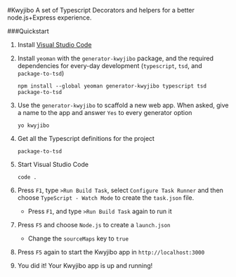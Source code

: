 #Kwyjibo
A set of Typescript Decorators and helpers for a better node.js+Express experience.

###Quickstart
1. Install [Visual Studio Code](https://code.visualstudio.com/Download)
2. Install `yeoman` with the  `generator-kwyjibo` package, and the required dependencies for every-day development (`typescript`, `tsd`, and `package-to-tsd`)
	```
	npm install --global yeoman generator-kwyjibo typescript tsd package-to-tsd
	```

3. Use the `generator-kwyjibo` to scaffold a new web app. When asked, give a name to the app and answer `Yes` to every generator option
	```
	yo kwyjibo
	```
4. Get all the Typescript definitions for the project
	```
	package-to-tsd
	```
5. Start Visual Studio Code
	```
	code .
	```
6. Press `F1`, type `>Run Build Task`, select `Configure Task Runner` and then choose `TypeScript - Watch Mode` to create the `task.json` file. 
	- Press `F1`, and type `>Run Build Task` again to run it
7. Press `F5` and choose `Node.js` to create a `launch.json`
	- Change the `sourceMaps` key to `true`
8. Press `F5` again to start the Kwyjibo app in `http://localhost:3000`
9. You did it! Your Kwyjibo app is up and running!


